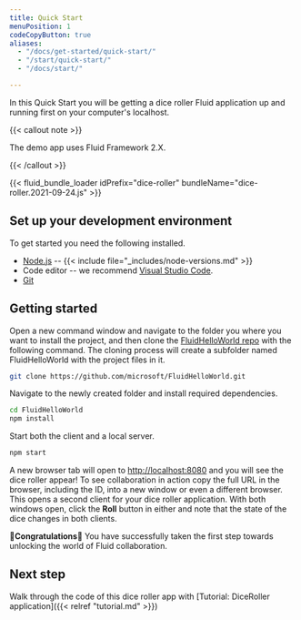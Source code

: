 ```yaml
---
title: Quick Start
menuPosition: 1
codeCopyButton: true
aliases:
  - "/docs/get-started/quick-start/"
  - "/start/quick-start/"
  - "/docs/start/"

---
```


In this Quick Start you will be getting a dice roller Fluid application up and running first on your computer's
localhost.

{{< callout note >}}

The demo app uses Fluid Framework 2.X.

{{< /callout >}}

{{< fluid_bundle_loader idPrefix="dice-roller"
    bundleName="dice-roller.2021-09-24.js" >}}

## Set up your development environment

To get started you need the following installed.

-   [Node.js](https://nodejs.org/en/download) -- {{< include file="_includes/node-versions.md" >}}
-   Code editor -- we recommend [Visual Studio Code](https://code.visualstudio.com/).
-   [Git](https://git-scm.com/downloads)

## Getting started

Open a new command window and navigate to the folder you where you want to install the project, and then clone the
[FluidHelloWorld repo](https://github.com/microsoft/FluidHelloWorld) with the following command. The cloning process
will create a subfolder named FluidHelloWorld with the project files in it.

```bash
git clone https://github.com/microsoft/FluidHelloWorld.git
```

Navigate to the newly created folder and install required dependencies.

```bash
cd FluidHelloWorld
npm install
```

Start both the client and a local server.

```bash
npm start
```

A new browser tab will open to <http://localhost:8080> and you will see the dice roller appear! To see collaboration in
action copy the full URL in the browser, including the ID, into a new window or even a different browser. This opens a
second client for your dice roller application. With both windows open, click the **Roll** button in either and note
that the state of the dice changes in both clients.


🥳**Congratulations**🎉 You have successfully taken the first step towards unlocking the world of Fluid collaboration.

## Next step

Walk through the code of this dice roller app with [Tutorial: DiceRoller application]({{< relref "tutorial.md" >}})
